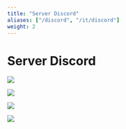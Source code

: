 ```yaml
---
title: "Server Discord"
aliases: ["/discord", "/it/discord"]
weight: 2
---
```

# Server Discord

[![](https://img.shields.io/badge/-canale_al-1E90FF?style=for-the-badge&logo=Discord&logoColor=white&link=https://discord.gg/QEzjgwnjTp)](https://discord.gg/QEzjgwnjTp)

[![](https://img.shields.io/badge/-canale_mz-FF4500?style=for-the-badge&logo=Discord&logoColor=white&link=https://discord.gg/APKFM5V5ed)](https://discord.gg/APKFM5V5ed)

[![](https://img.shields.io/badge/-terzo_anno-2E8B57?style=for-the-badge&logo=Discord&logoColor=white&link=https://discord.gg/Wg94weSeq3)](https://discord.gg/Wg94weSeq3)

[![](https://img.shields.io/badge/-teledidattica-5865F2?style=for-the-badge&logo=Discord&logoColor=white&link=https://discord.gg/Ksu8ZCCTzK)](https://discord.gg/Ksu8ZCCTzK)
